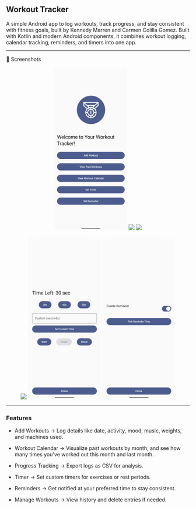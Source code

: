 ## Workout Tracker
A simple Android app to log workouts, track progress, and stay consistent with fitness goals, built by Kennedy Marren and Carmen Colilla Gomez. Built with Kotlin and modern Android components, it combines workout logging, calendar tracking, reminders, and timers into one app.

---

📸 Screenshots
<p align="center"> <img src="screenshots/home.png" width="200" /> <img src="screenshots/add_workout.png" width="200" /> <img src="screenshots/workout_list.png" width="200" /> </p> <p align="center"> <img src="screenshots/calendar.png" width="200" /> <img src="screenshots/timer.png" width="200" /> <img src="screenshots/reminder.png" width="200" /> </p>

---

### Features

- Add Workouts → Log details like date, activity, mood, music, weights, and machines used.

- Workout Calendar → Visualize past workouts by month, and see how many times you've worked out this month and last month.

- Progress Tracking → Export logs as CSV for analysis.

- Timer → Set custom timers for exercises or rest periods.

- Reminders → Get notified at your preferred time to stay consistent.

- Manage Workouts → View history and delete entries if needed.

